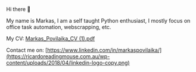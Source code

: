 Hi there 👋

My name is Markas, I am a self taught Python enthusiast, I mostly focus on office task automation, webscrapping, etc.  

My CV: [Markas_Povilaika_CV (1).pdf](https://github.com/markaspo/markaspo/files/6559783/Markas_Povilaika_CV.1.pdf)

Contact me on:
[https://www.linkedin.com/in/markaspovilaika/](https://ricardoreadingmouse.com.au/wp-content/uploads/2018/04/linkedin-logo-copy.png)
